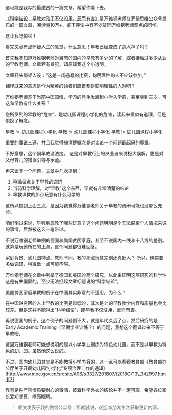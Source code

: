 
这可能是我写的最激烈的一篇文章，希望你看下去。

[《科学结论：早教对孩子不仅没用，反而有害》][1]是万维钢老师在罗辑思维公众号发布的一篇文章，阅读量10万+，底下评论中有不少赞同万维钢老师观点的同学。


这让我吃惊😲！

看完文章有点怀疑人生的感觉，什么意思！早教已经变成了跳大神了吗？

首先我不知道万维钢老师对目前的国内的早教有多少的了解，或者接触过多少从业的早教老师。文章若有冒犯，请原谅我这个小透明。


文章开头绑架人设：“这是一场愚蠢的比赛，聪明理性的人不应该参加。”

翻译过来的意思是作为精英的读者们应该都是聪明理性的人对吧？

万维钢老师基于当前中国国情，学习的竞争发展到小学入学前，甚至零到三岁。可这和早教有什么关系？

您所罗列的早教的“危害”，是幼儿园课程小学化的危害，读起来看似有道理，但是偷换了概念。

早教 != 幼儿园课程小学化
早教 != 幼儿园课程小学化
早教 != 幼儿园课程小学化

重要的事说三遍，并且我觉得搞清楚概念是对谈论一个问题最起码的尊重。


不好意思，这个锅早教没法接。
这是对早教行业的从业者来说极大误解，更是对父母育儿的错误引导与示范。


再来谈下一个问题，文章中几次提到：
1. 稍微做点关于早教的调研
2. 当前科学理解，对“早教”这个东西，早就有非常清楚的结论
3. 早教课教的那点玩意有什么可学的


这所以提到上面三点，是因为我觉得万维钢老师关于早教的调研可能也没那么充分。

咱们倒过来说，早教到底教了哪些玩意？这个问题明明是个无法脱离个人情况来说的事情，居然被这么一笔带过。

不说万维钢老师举例的德国和美国贫困家庭，甚至不说国内一线和十八线的差别。就算是玩酱所在的上海，这个问题都很难回答。

家庭背景、幼儿园特点、教师不同，教的那点玩意差别还真挺大？
所以，确实要多做调研，稍微做一点可能不够。


万维钢老师在文章中列举了德国和美国的两个研究，以此来证明这项研究的科学性这是有失偏颇的，至少无法担起文章标题说的“科学结论”。

美国贫困家庭早教的例子在中国其实非常的不适用，为什么？

在中国越穷困的人上早教的比例是越低的，其次是上的早教教学内容和质量也会比较差。但是这并不能得出“科学结论”，即早教不仅没用，反而有害。


再说德国的例子，这个例子的问题倒不大，就是年代久远了点，然后研究的是Early Academic Training（早期学业训练？）的问题，我想这个翻译过来不等于早教吧。


这里万维钢老师可能想说明的是以小学学业训练为特色幼儿园，而不是以早教为特色的幼儿园。虽然他这么说的。

不过，国内幼儿园其实是不能教授小学内容的，这一点可以看看教育部《教育部办公厅关于开展幼儿园“小学化”专项治理工作的通知》
[http://www.moe.gov.cn/srcsite/A06/s3327/201807/t20180713\_342997.html][2]

教育是件严禁慢热要耐心的事情，披着科学外衣的结论并不一定可取，希望各位家长爱知求真，擦亮眼睛。

> 原文发表于我的微信公众号：那就酱说，欢迎新朋友关注获取更新内容。

[1]:	https://mp.weixin.qq.com/s/xKgFWnZXwpfP-pmlEgxu1g
[2]:	http://www.moe.gov.cn/srcsite/A06/s3327/201807/t20180713_342997.html